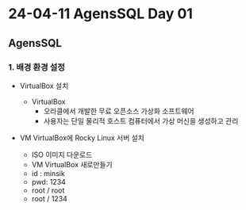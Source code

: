 # 24-04-11 AgensSQL Day 01

## AgensSQL 

### 1. 배경 환경 설정

- VirtualBox 설치

  - VirtualBox 
    - 오라클에서 개발한 무료 오픈소스 가상화 소프트웨어
    - 사용자는 단일 물리적 호스트 컴퓨터에서 가상 머신을 생성하고 관리
- VM VirtualBox에 Rocky Linux 서버 설치

  - ISO 이미지 다운로드
  - VM VirtualBox 새로만들기
  - id : minsik
  - pwd: 1234
  - root / root
  - root / 1234





